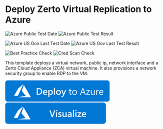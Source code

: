# Deploy Zerto Virtual Replication to Azure

![Azure Public Test Date](https://azurequickstartsservice.blob.core.windows.net/badges/201-zerto-zca/PublicLastTestDate.svg)
![Azure Public Test Result](https://azurequickstartsservice.blob.core.windows.net/badges/201-zerto-zca/PublicDeployment.svg)

![Azure US Gov Last Test Date](https://azurequickstartsservice.blob.core.windows.net/badges/201-zerto-zca/FairfaxLastTestDate.svg)
![Azure US Gov Last Test Result](https://azurequickstartsservice.blob.core.windows.net/badges/201-zerto-zca/FairfaxDeployment.svg)

![Best Practice Check](https://azurequickstartsservice.blob.core.windows.net/badges/201-zerto-zca/BestPracticeResult.svg)
![Cred Scan Check](https://azurequickstartsservice.blob.core.windows.net/badges/201-zerto-zca/CredScanResult.svg)


This template deploys a virtual network, public ip, network interface and a Zerto Cloud Appliance (ZCA) virtual machine. It also provisions a network security group to enable RDP to the VM.

[![Deploy To Azure](https://raw.githubusercontent.com/Azure/azure-quickstart-templates/master/1-CONTRIBUTION-GUIDE/images/deploytoazure.svg?sanitize=true)]("https://portal.azure.com/#create/Microsoft.Template/uri/https%3A%2F%2Fraw.githubusercontent.com%2FAzure%2Fazure-quickstart-templates%2Fmaster%2F201-zerto-zca%2Fazuredeploy.json")  [![Visualize](https://raw.githubusercontent.com/Azure/azure-quickstart-templates/master/1-CONTRIBUTION-GUIDE/images/visualizebutton.svg?sanitize=true)]("http://armviz.io/#/?load=https%3A%2F%2Fraw.githubusercontent.com%2FAzure%2Fazure-quickstart-templates%2Fmaster%2F201-zerto-zca%2Fazuredeploy.json")
    


    



